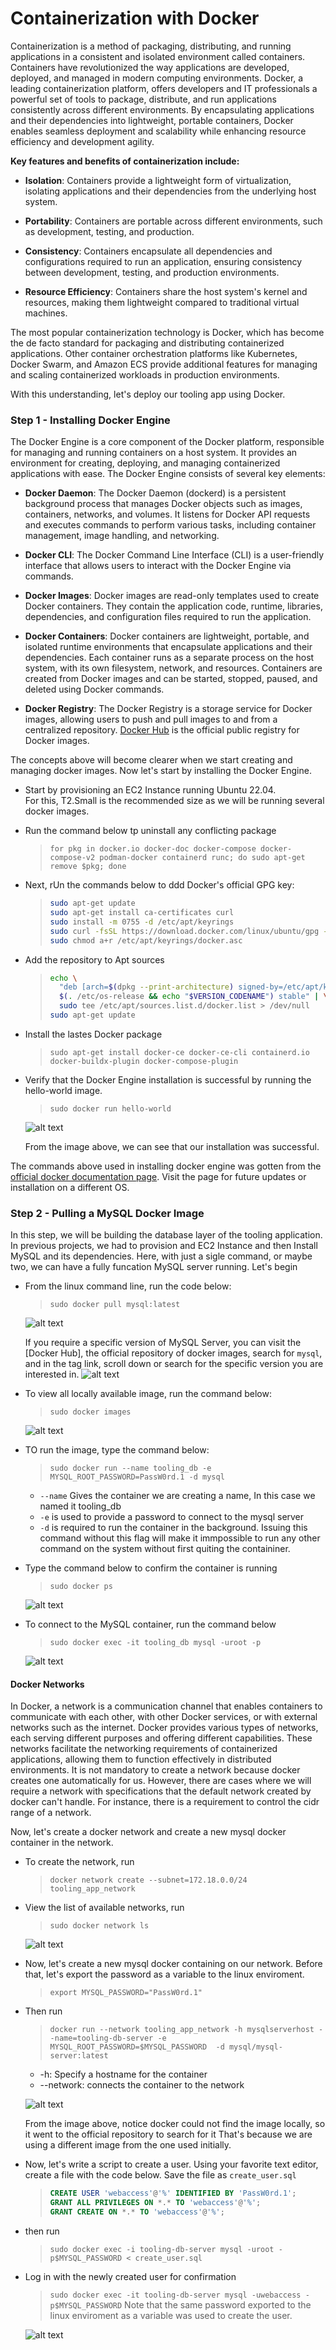 # Containerization with Docker

Containerization is a method of packaging, distributing, and running applications in a consistent and isolated environment called containers. Containers have revolutionized the way applications are developed, deployed, and managed in modern computing environments. Docker, a leading containerization platform, offers developers and IT professionals a powerful set of tools to package, distribute, and run applications consistently across different environments. By encapsulating applications and their dependencies into lightweight, portable containers, Docker enables seamless deployment and scalability while enhancing resource efficiency and development agility.

**Key features and benefits of containerization include:**

- **Isolation**: Containers provide a lightweight form of virtualization, isolating applications and their dependencies from the underlying host system.

- **Portability**: Containers are portable across different environments, such as development, testing, and production.
- **Consistency**: Containers encapsulate all dependencies and configurations required to run an application, ensuring consistency between development, testing, and production environments.
- **Resource Efficiency**: Containers share the host system's kernel and resources, making them lightweight compared to traditional virtual machines.

The most popular containerization technology is Docker, which has become the de facto standard for packaging and distributing containerized applications. Other container orchestration platforms like Kubernetes, Docker Swarm, and Amazon ECS provide additional features for managing and scaling containerized workloads in production environments.

With this understanding, let's deploy our tooling app using Docker.

### Step 1 - Installing Docker Engine

The Docker Engine is a core component of the Docker platform, responsible for managing and running containers on a host system. It provides an environment for creating, deploying, and managing containerized applications with ease. The Docker Engine consists of several key elements:

- **Docker Daemon**: The Docker Daemon (dockerd) is a persistent background process that manages Docker objects such as images, containers, networks, and volumes. It listens for Docker API requests and executes commands to perform various tasks, including container management, image handling, and networking.

- **Docker CLI**: The Docker Command Line Interface (CLI) is a user-friendly interface that allows users to interact with the Docker Engine via commands.

- **Docker Images**: Docker images are read-only templates used to create Docker containers. They contain the application code, runtime, libraries, dependencies, and configuration files required to run the application.

- **Docker Containers**: Docker containers are lightweight, portable, and isolated runtime environments that encapsulate applications and their dependencies. Each container runs as a separate process on the host system, with its own filesystem, network, and resources. Containers are created from Docker images and can be started, stopped, paused, and deleted using Docker commands.

- **Docker Registry**: The Docker Registry is a storage service for Docker images, allowing users to push and pull images to and from a centralized repository. [Docker Hub](https://hub.docker.com/) is the official public registry for Docker images.

The concepts above will become clearer when we start creating and managing docker images. Now let's start by installing the Docker Engine.

- Start by provisioning an EC2 Instance running Ubuntu 22.04.  
  For this, T2.Small is the recommended size as we will be running several docker images.
- Run the command below tp uninstall any conflicting package
  > `for pkg in docker.io docker-doc docker-compose docker-compose-v2 podman-docker containerd runc; do sudo apt-get remove $pkg; done`
- Next, rUn the commands below to ddd Docker's official GPG key:
  > ```bash
  > sudo apt-get update
  > sudo apt-get install ca-certificates curl
  > sudo install -m 0755 -d /etc/apt/keyrings
  > sudo curl -fsSL https://download.docker.com/linux/ubuntu/gpg -o /etc/apt/keyrings/docker.asc
  > sudo chmod a+r /etc/apt/keyrings/docker.asc
  > ```
- Add the repository to Apt sources
  > ```bash
  > echo \
  >   "deb [arch=$(dpkg --print-architecture) signed-by=/etc/apt/keyrings/docker.asc] https://download.docker.com/linux/ubuntu \
  >   $(. /etc/os-release && echo "$VERSION_CODENAME") stable" | \
  >   sudo tee /etc/apt/sources.list.d/docker.list > /dev/null
  > sudo apt-get update
  > ```
- Install the lastes Docker package
  > `sudo apt-get install docker-ce docker-ce-cli containerd.io docker-buildx-plugin docker-compose-plugin`
- Verify that the Docker Engine installation is successful by running the hello-world image.

  > `sudo docker run hello-world`

  ![alt text](Images/Img_01.png)

  From the image above, we can see that our installation was successful.

The commands above used in installing docker engine was gotten from the [official docker documentation page](https://docs.docker.com/engine/install/). Visit the page for future updates or installation on a different OS.

### Step 2 - Pulling a MySQL Docker Image

In this step, we will be building the database layer of the tooling application. In previous projects, we had to provision and EC2 Instance and then Install MySQL and its dependencies. Here, with just a sigle command, or maybe two, we can have a fully funcation MySQL server running. Let's begin

- From the linux command line, run the code below:

  > `sudo docker pull mysql:latest`

  ![alt text](Images/Img_02.png)

  If you require a specific version of MySQL Server, you can visit the [Docker Hub], the official repository of docker images, search for `mysql`, and in the tag link, scroll down or search for the specific version you are interested in.
  ![alt text](Images/Img_03.png)

- To view all locally available image, run the command below:

  > `sudo docker images`

  ![alt text](Images/Img_04.png)

- TO run the image, type the command below:
  > `sudo docker run --name tooling_db -e MYSQL_ROOT_PASSWORD=PassW0rd.1 -d mysql`
  - `--name` Gives the container we are creating a name, In this case we named it tooling_db
  - `-e` is used to provide a password to connect to the mysql server
  - `-d` is required to run the container in the background. Issuing this command without this flag will make it immpossible to run any other command on the system without first quiting the containiner.
- Type the command below to confirm the container is running

  > `sudo docker ps`

  ![alt text](Images/Img_05.png)

- To connect to the MySQL container, run the command below

  > `sudo docker exec -it tooling_db mysql -uroot -p`

  ![alt text](Images/Img_06.png)

#### Docker Networks

In Docker, a network is a communication channel that enables containers to communicate with each other, with other Docker services, or with external networks such as the internet. Docker provides various types of networks, each serving different purposes and offering different capabilities. These networks facilitate the networking requirements of containerized applications, allowing them to function effectively in distributed environments. It is not mandatory to create a network because docker creates one automatically for us. However, there are cases where we will require a network with specifications that the default network created by docker can't handle. For instance, there is a requirement to control the cidr range of a network.

Now, let's create a docker network and create a new mysql docker container in the network.

- To create the network, run
  > `docker network create --subnet=172.18.0.0/24 tooling_app_network`
- View the list of available networks, run

  > `sudo docker network ls`

  ![alt text](Images/Img_07.png)

- Now, let's create a new mysql docker containing on our network. Before that, let's export the password as a variable to the linux enviroment.
  > `export MYSQL_PASSWORD="PassW0rd.1"`
- Then run

  > `docker run --network tooling_app_network -h mysqlserverhost --name=tooling-db-server -e MYSQL_ROOT_PASSWORD=$MYSQL_PASSWORD  -d mysql/mysql-server:latest`

  - -h: Specify a hostname for the container
  - --network: connects the container to the network

  ![alt text](Images/Img_08.png)

  From the image above, notice docker could not find the image locally, so it went to the official repository to search for it That's because we are using a different image from the one used initially.

- Now, let's write a script to create a user. Using your favorite text editor, create a file with the code below. Save the file as `create_user.sql`

  > ```sql
  > CREATE USER 'webaccess'@'%' IDENTIFIED BY 'PassW0rd.1';
  > GRANT ALL PRIVILEGES ON *.* TO 'webaccess'@'%';
  > GRANT CREATE ON *.* TO 'webaccess'@'%';
  > ```

- then run
  > `sudo docker exec -i tooling-db-server mysql -uroot -p$MYSQL_PASSWORD < create_user.sql`
- Log in with the newly created user for confirmation

  > `sudo docker exec -it tooling-db-server mysql -uwebaccess -p$MYSQL_PASSWORD`
  > Note that the same password exported to the linux enviroment as a variable was used to create the user.

  ![alt text](Images/Img_09.png)
